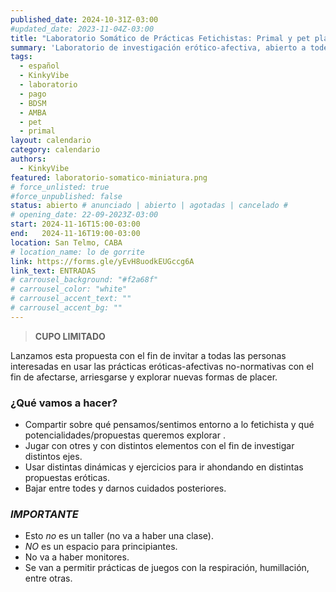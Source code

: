 ```yaml
---
published_date: 2024-10-31Z-03:00
#updated_date: 2023-11-04Z-03:00
title: "Laboratorio Somático de Prácticas Fetichistas: Primal y pet play"
summary: 'Laboratorio de investigación erótico-afectiva, abierto a todes quienes quieran probar distintos usos de las prácticas fetichistas con el fin de afectarse, arriesgarse y explorar nuevas formas de placer.'
tags:
  - español
  - KinkyVibe
  - laboratorio
  - pago
  - BDSM
  - AMBA
  - pet
  - primal
layout: calendario
category: calendario
authors:
  - KinkyVibe
featured: laboratorio-somatico-miniatura.png
# force_unlisted: true
#force_unpublished: false
status: abierto # anunciado | abierto | agotadas | cancelado #
# opening_date: 22-09-2023Z-03:00
start: 2024-11-16T15:00-03:00
end:   2024-11-16T19:00-03:00
location: San Telmo, CABA
# location_name: lo de gorrite
link: https://forms.gle/yEvH8uodkEUGccg6A
link_text: ENTRADAS
# carrousel_background: "#f2a68f"
# carrousel_color: "white"
# carrousel_accent_text: ""
# carrousel_accent_bg: ""
---
```


> **CUPO LIMITADO**

Lanzamos esta propuesta con el fin de invitar a todas las personas interesadas en usar las prácticas eróticas-afectivas no-normativas con el fin de afectarse, arriesgarse y explorar nuevas formas de placer.

### ¿Qué vamos a hacer?

- Compartir sobre qué pensamos/sentimos entorno a lo fetichista y qué potencialidades/propuestas queremos explorar .
- Jugar con otres y con distintos elementos con el fin de investigar distintos ejes.
- Usar distintas dinámicas y ejercicios para ir ahondando en distintas propuestas eróticas.
- Bajar entre todes y darnos cuidados posteriores.

### _IMPORTANTE_

- Esto _no_ es un taller (no va a haber una clase).
- _NO_ es un espacio para principiantes.
- No va a haber monitores.
- Se van a permitir prácticas de juegos con la respiración, humillación, entre otras.
